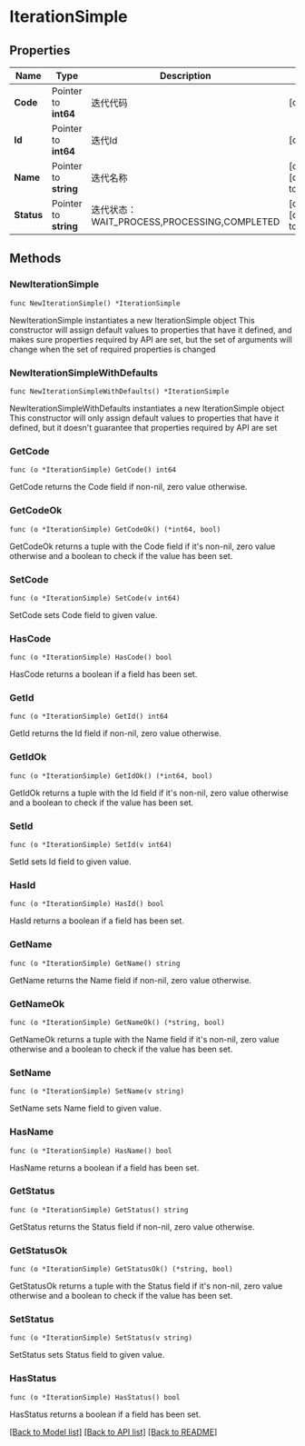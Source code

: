 # IterationSimple

## Properties

Name | Type | Description | Notes
------------ | ------------- | ------------- | -------------
**Code** | Pointer to **int64** | 迭代代码 | [optional] 
**Id** | Pointer to **int64** | 迭代Id | [optional] 
**Name** | Pointer to **string** | 迭代名称 | [optional] [default to ""]
**Status** | Pointer to **string** | 迭代状态：WAIT_PROCESS,PROCESSING,COMPLETED | [optional] [default to ""]

## Methods

### NewIterationSimple

`func NewIterationSimple() *IterationSimple`

NewIterationSimple instantiates a new IterationSimple object
This constructor will assign default values to properties that have it defined,
and makes sure properties required by API are set, but the set of arguments
will change when the set of required properties is changed

### NewIterationSimpleWithDefaults

`func NewIterationSimpleWithDefaults() *IterationSimple`

NewIterationSimpleWithDefaults instantiates a new IterationSimple object
This constructor will only assign default values to properties that have it defined,
but it doesn't guarantee that properties required by API are set

### GetCode

`func (o *IterationSimple) GetCode() int64`

GetCode returns the Code field if non-nil, zero value otherwise.

### GetCodeOk

`func (o *IterationSimple) GetCodeOk() (*int64, bool)`

GetCodeOk returns a tuple with the Code field if it's non-nil, zero value otherwise
and a boolean to check if the value has been set.

### SetCode

`func (o *IterationSimple) SetCode(v int64)`

SetCode sets Code field to given value.

### HasCode

`func (o *IterationSimple) HasCode() bool`

HasCode returns a boolean if a field has been set.

### GetId

`func (o *IterationSimple) GetId() int64`

GetId returns the Id field if non-nil, zero value otherwise.

### GetIdOk

`func (o *IterationSimple) GetIdOk() (*int64, bool)`

GetIdOk returns a tuple with the Id field if it's non-nil, zero value otherwise
and a boolean to check if the value has been set.

### SetId

`func (o *IterationSimple) SetId(v int64)`

SetId sets Id field to given value.

### HasId

`func (o *IterationSimple) HasId() bool`

HasId returns a boolean if a field has been set.

### GetName

`func (o *IterationSimple) GetName() string`

GetName returns the Name field if non-nil, zero value otherwise.

### GetNameOk

`func (o *IterationSimple) GetNameOk() (*string, bool)`

GetNameOk returns a tuple with the Name field if it's non-nil, zero value otherwise
and a boolean to check if the value has been set.

### SetName

`func (o *IterationSimple) SetName(v string)`

SetName sets Name field to given value.

### HasName

`func (o *IterationSimple) HasName() bool`

HasName returns a boolean if a field has been set.

### GetStatus

`func (o *IterationSimple) GetStatus() string`

GetStatus returns the Status field if non-nil, zero value otherwise.

### GetStatusOk

`func (o *IterationSimple) GetStatusOk() (*string, bool)`

GetStatusOk returns a tuple with the Status field if it's non-nil, zero value otherwise
and a boolean to check if the value has been set.

### SetStatus

`func (o *IterationSimple) SetStatus(v string)`

SetStatus sets Status field to given value.

### HasStatus

`func (o *IterationSimple) HasStatus() bool`

HasStatus returns a boolean if a field has been set.


[[Back to Model list]](../README.md#documentation-for-models) [[Back to API list]](../README.md#documentation-for-api-endpoints) [[Back to README]](../README.md)


